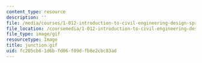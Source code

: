 ```yaml
---
content_type: resource
description: ''
file: /media/courses/1-012-introduction-to-civil-engineering-design-spring-2002/fc205cb61d6bfd06f09dfb8e2cbc83ad_junction.gif
file_location: /coursemedia/1-012-introduction-to-civil-engineering-design-spring-2002/fc205cb61d6bfd06f09dfb8e2cbc83ad_junction.gif
file_type: image/gif
resourcetype: Image
title: junction.gif
uid: fc205cb6-1d6b-fd06-f09d-fb8e2cbc83ad
---
```

